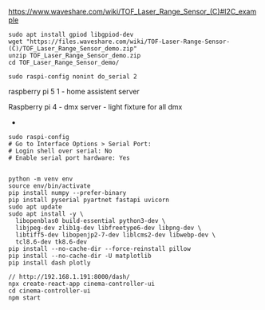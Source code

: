 https://www.waveshare.com/wiki/TOF_Laser_Range_Sensor_(C)#I2C_example


```
sudo apt install gpiod libgpiod-dev
wget "https://files.waveshare.com/wiki/TOF-Laser-Range-Sensor-(C)/TOF_Laser_Range_Sensor_demo.zip"
unzip TOF_Laser_Range_Sensor_demo.zip
cd TOF_Laser_Range_Sensor_demo/

sudo raspi-config nonint do_serial 2
```

raspberry pi 5 1 - home assistent server

Raspberry pi 4 - dmx server - light fixture for all dmx

- 


```
sudo raspi-config
# Go to Interface Options > Serial Port:
# Login shell over serial: No
# Enable serial port hardware: Yes


python -m venv env
source env/bin/activate
pip install numpy --prefer-binary
pip install pyserial pyartnet fastapi uvicorn
sudo apt update
sudo apt install -y \
  libopenblas0 build-essential python3-dev \
  libjpeg-dev zlib1g-dev libfreetype6-dev libpng-dev \
  libtiff5-dev libopenjp2-7-dev liblcms2-dev libwebp-dev \
  tcl8.6-dev tk8.6-dev
pip install --no-cache-dir --force-reinstall pillow
pip install --no-cache-dir -U matplotlib
pip install dash plotly

// http://192.168.1.191:8000/dash/
npx create-react-app cinema-controller-ui
cd cinema-controller-ui
npm start

```


